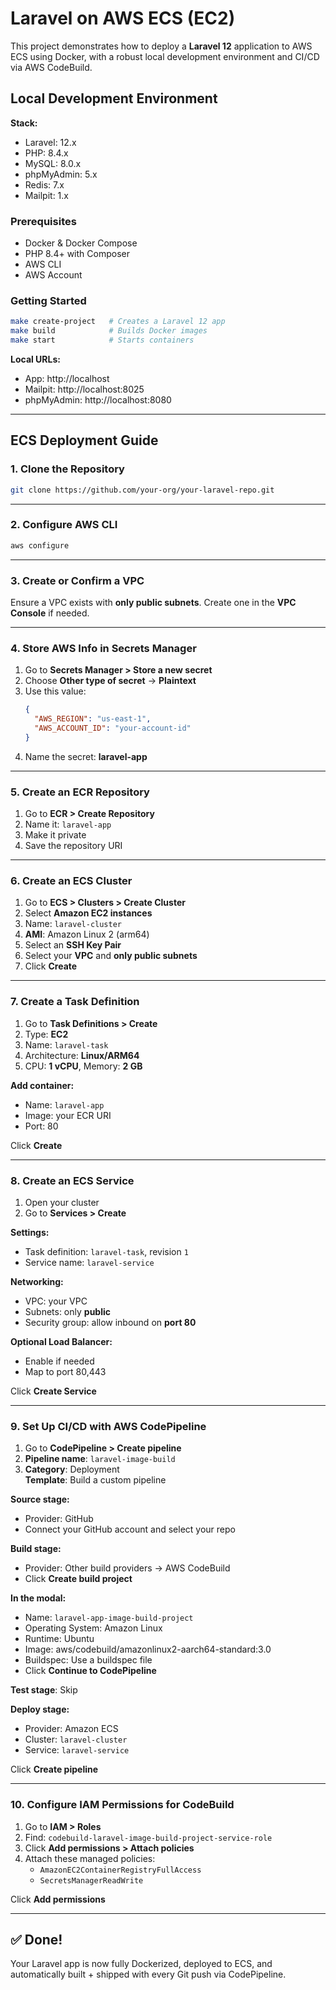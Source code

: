 # Laravel on AWS ECS (EC2)

This project demonstrates how to deploy a **Laravel 12** application to AWS ECS using Docker, with a robust local development environment and CI/CD via AWS CodeBuild.

## Local Development Environment

**Stack:**
- Laravel: 12.x
- PHP: 8.4.x
- MySQL: 8.0.x
- phpMyAdmin: 5.x
- Redis: 7.x
- Mailpit: 1.x

### Prerequisites

- Docker & Docker Compose
- PHP 8.4+ with Composer
- AWS CLI
- AWS Account

### Getting Started

```bash
make create-project   # Creates a Laravel 12 app
make build            # Builds Docker images
make start            # Starts containers
```

**Local URLs:**

- App: http://localhost
- Mailpit: http://localhost:8025
- phpMyAdmin: http://localhost:8080

---

## ECS Deployment Guide

### 1. Clone the Repository

```bash
git clone https://github.com/your-org/your-laravel-repo.git
```

---

### 2. Configure AWS CLI

```bash
aws configure
```

---

### 3. Create or Confirm a VPC

Ensure a VPC exists with **only public subnets**. Create one in the **VPC Console** if needed.

---

### 4. Store AWS Info in Secrets Manager

1. Go to **Secrets Manager > Store a new secret**
2. Choose **Other type of secret** → **Plaintext**
3. Use this value:
   ```json
   {
     "AWS_REGION": "us-east-1",
     "AWS_ACCOUNT_ID": "your-account-id"
   }
   ```
4. Name the secret: **laravel-app**

---

### 5. Create an ECR Repository

1. Go to **ECR > Create Repository**
2. Name it: `laravel-app`
3. Make it private
4. Save the repository URI

---

### 6. Create an ECS Cluster

1. Go to **ECS > Clusters > Create Cluster**
2. Select **Amazon EC2 instances**
3. Name: `laravel-cluster`
4. **AMI**: Amazon Linux 2 (arm64)
5. Select an **SSH Key Pair**
6. Select your **VPC** and **only public subnets**
7. Click **Create**

---

### 7. Create a Task Definition

1. Go to **Task Definitions > Create**
2. Type: **EC2**
3. Name: `laravel-task`
4. Architecture: **Linux/ARM64**
5. CPU: **1 vCPU**, Memory: **2 GB**

**Add container:**
- Name: `laravel-app`
- Image: your ECR URI
- Port: 80

Click **Create**

---

### 8. Create an ECS Service

1. Open your cluster
2. Go to **Services > Create**

**Settings:**
- Task definition: `laravel-task`, revision `1`
- Service name: `laravel-service`

**Networking:**
- VPC: your VPC
- Subnets: only **public**
- Security group: allow inbound on **port 80**

**Optional Load Balancer:**
- Enable if needed
- Map to port 80,443

Click **Create Service**

---

### 9. Set Up CI/CD with AWS CodePipeline

1. Go to **CodePipeline > Create pipeline**
2. **Pipeline name**: `laravel-image-build`
3. **Category**: Deployment  
   **Template**: Build a custom pipeline

**Source stage:**
- Provider: GitHub
- Connect your GitHub account and select your repo

**Build stage:**
- Provider: Other build providers → AWS CodeBuild
- Click **Create build project**

**In the modal:**
- Name: `laravel-app-image-build-project`
- Operating System: Amazon Linux
- Runtime: Ubuntu
- Image: aws/codebuild/amazonlinux2-aarch64-standard:3.0
- Buildspec: Use a buildspec file
- Click **Continue to CodePipeline**

**Test stage**: Skip

**Deploy stage:**
- Provider: Amazon ECS
- Cluster: `laravel-cluster`
- Service: `laravel-service`

Click **Create pipeline**

---

### 10. Configure IAM Permissions for CodeBuild

1. Go to **IAM > Roles**
2. Find: `codebuild-laravel-image-build-project-service-role`
3. Click **Add permissions > Attach policies**
4. Attach these managed policies:
    - `AmazonEC2ContainerRegistryFullAccess`
    - `SecretsManagerReadWrite`

Click **Add permissions**

---

## ✅ Done!

Your Laravel app is now fully Dockerized, deployed to ECS, and automatically built + shipped with every Git push via CodePipeline.
